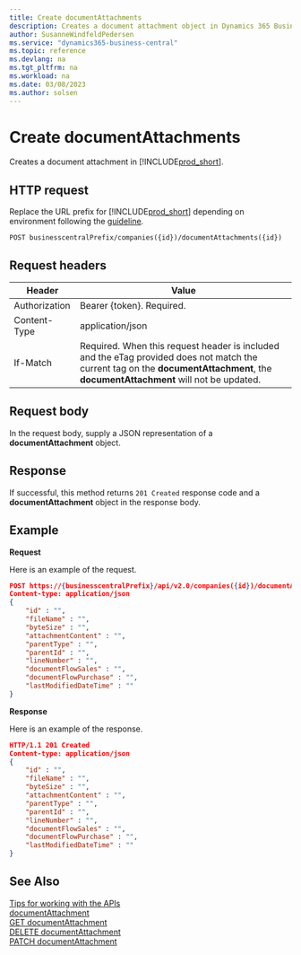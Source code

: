 ```yaml
---
title: Create documentAttachments
description: Creates a document attachment object in Dynamics 365 Business Central.
author: SusanneWindfeldPedersen
ms.service: "dynamics365-business-central"
ms.topic: reference
ms.devlang: na
ms.tgt_pltfrm: na
ms.workload: na
ms.date: 03/08/2023
ms.author: solsen
---
```


# Create documentAttachments

Creates a document attachment in [!INCLUDE[prod_short](../../../includes/prod_short.md)].

## HTTP request

Replace the URL prefix for [!INCLUDE[prod_short](../../../includes/prod_short.md)] depending on environment following the [guideline](../../v2.0/endpoints-apis-for-dynamics.md).

```
POST businesscentralPrefix/companies({id})/documentAttachments({id})
```

## Request headers

|Header|Value|
|------|-----|
|Authorization  |Bearer {token}. Required. |
|Content-Type  |application/json|
|If-Match      |Required. When this request header is included and the eTag provided does not match the current tag on the **documentAttachment**, the **documentAttachment** will not be updated. |

## Request body

In the request body, supply a JSON representation of a **documentAttachment** object.

## Response

If successful, this method returns ```201 Created``` response code and a **documentAttachment** object in the response body.


## Example

**Request**

Here is an example of the request.

```json
POST https://{businesscentralPrefix}/api/v2.0/companies({id})/documentAttachments({id})
Content-type: application/json
{
    "id" : "",
    "fileName" : "",
    "byteSize" : "",
    "attachmentContent" : "",
    "parentType" : "",
    "parentId" : "",
    "lineNumber" : "",
    "documentFlowSales" : "",
    "documentFlowPurchase" : "",
    "lastModifiedDateTime" : ""
}
```

**Response**

Here is an example of the response.

```json
HTTP/1.1 201 Created
Content-type: application/json
{
    "id" : "",
    "fileName" : "",
    "byteSize" : "",
    "attachmentContent" : "",
    "parentType" : "",
    "parentId" : "",
    "lineNumber" : "",
    "documentFlowSales" : "",
    "documentFlowPurchase" : "",
    "lastModifiedDateTime" : ""
}
```

## See Also

[Tips for working with the APIs](/dynamics365/business-central/dev-itpro/developer/devenv-connect-apps-tips)  
[documentAttachment](../resources/dynamics_documentAttachment.md)  
[GET documentAttachment](dynamics_documentattachment_get.md)  
[DELETE documentAttachment](dynamics_documentattachment_delete.md)  
[PATCH documentAttachment](dynamics_documentattachment_update.md)  
